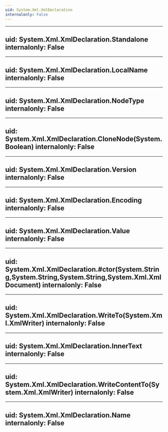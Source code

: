 ```yaml
---
uid: System.Xml.XmlDeclaration
internalonly: False
---
```


---
uid: System.Xml.XmlDeclaration.Standalone
internalonly: False
---

---
uid: System.Xml.XmlDeclaration.LocalName
internalonly: False
---

---
uid: System.Xml.XmlDeclaration.NodeType
internalonly: False
---

---
uid: System.Xml.XmlDeclaration.CloneNode(System.Boolean)
internalonly: False
---

---
uid: System.Xml.XmlDeclaration.Version
internalonly: False
---

---
uid: System.Xml.XmlDeclaration.Encoding
internalonly: False
---

---
uid: System.Xml.XmlDeclaration.Value
internalonly: False
---

---
uid: System.Xml.XmlDeclaration.#ctor(System.String,System.String,System.String,System.Xml.XmlDocument)
internalonly: False
---

---
uid: System.Xml.XmlDeclaration.WriteTo(System.Xml.XmlWriter)
internalonly: False
---

---
uid: System.Xml.XmlDeclaration.InnerText
internalonly: False
---

---
uid: System.Xml.XmlDeclaration.WriteContentTo(System.Xml.XmlWriter)
internalonly: False
---

---
uid: System.Xml.XmlDeclaration.Name
internalonly: False
---
